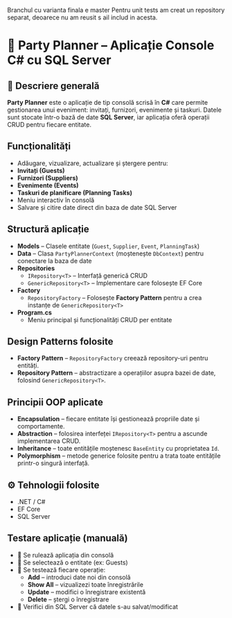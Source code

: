 Branchul cu varianta finala e master
Pentru unit tests am creat un repository separat, deoarece nu am reusit s ail includ in acesta.
# 🥳 Party Planner – Aplicație Console C# cu SQL Server

## 📌 Descriere generală

**Party Planner** este o aplicație de tip consolă scrisă în **C#** care permite gestionarea unui eveniment: invitați, furnizori, evenimente și taskuri. Datele sunt stocate într-o bază de date **SQL Server**, iar aplicația oferă operații CRUD pentru fiecare entitate.

##  Funcționalități

-  Adăugare, vizualizare, actualizare și ștergere pentru:
  - **Invitați (Guests)**
  - **Furnizori (Suppliers)**
  - **Evenimente (Events)**
  - **Taskuri de planificare (Planning Tasks)**
-  Meniu interactiv în consolă
-  Salvare și citire date direct din baza de date SQL Server

##  Structură aplicație

- **Models** – Clasele entitate (`Guest`, `Supplier`, `Event`, `PlanningTask`)
- **Data** – Clasa `PartyPlannerContext` (moștenește `DbContext`) pentru conectare la baza de date
- **Repositories**
  - `IRepository<T>` – Interfață generică CRUD
  - `GenericRepository<T>` – Implementare care folosește EF Core
- **Factory**
  - `RepositoryFactory` – Folosește **Factory Pattern** pentru a crea instanțe de `GenericRepository<T>`
- **Program.cs**
  - Meniu principal și funcționalități CRUD per entitate

##  Design Patterns folosite

- **Factory Pattern** – `RepositoryFactory` creează repository-uri pentru entități.
- **Repository Pattern** – abstractizare a operațiilor asupra bazei de date, folosind `GenericRepository<T>`.

##  Principii OOP aplicate

- **Encapsulation** – fiecare entitate își gestionează propriile date și comportamente.
- **Abstraction** – folosirea interfeței `IRepository<T>` pentru a ascunde implementarea CRUD.
- **Inheritance** – toate entitățile moștenesc `BaseEntity` cu proprietatea `Id`.
- **Polymorphism** – metode generice folosite pentru a trata toate entitățile printr-o singură interfață.

## ⚙ Tehnologii folosite

- .NET / C#
- EF Core
- SQL Server

##  Testare aplicație (manuală)

- 🔸 Se rulează aplicația din consolă
- 🔸 Se selectează o entitate (ex: Guests)
- 🔸 Se testează fiecare operație:
  - **Add** – introduci date noi din consolă
  - **Show All** – vizualizezi toate înregistrările
  - **Update** – modifici o înregistrare existentă
  - **Delete** – ștergi o înregistrare
- 🔸 Verifici din SQL Server că datele s-au salvat/modificat
